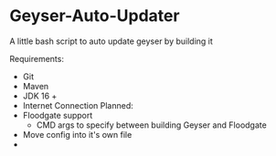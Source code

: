 # Geyser-Auto-Updater
A little bash script to auto update geyser by building it

Requirements:
- Git
- Maven
- JDK 16 +
- Internet Connection
Planned:
- Floodgate support
  - CMD args to specify between building Geyser and Floodgate
- Move config into it's own file
- 

